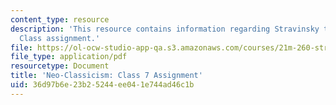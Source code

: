 ```yaml
---
content_type: resource
description: 'This resource contains information regarding Stravinsky to the present:
  Class assignment.'
file: https://ol-ocw-studio-app-qa.s3.amazonaws.com/courses/21m-260-stravinsky-to-the-present-spring-2016/36d97b6e23b25244ee041e744ad46c1b_MIT21M_260S16_assn07.pdf
file_type: application/pdf
resourcetype: Document
title: 'Neo-Classicism: Class 7 Assignment'
uid: 36d97b6e-23b2-5244-ee04-1e744ad46c1b
---
```

